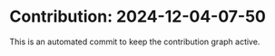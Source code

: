 # Contribution: 2024-12-04-07-50
This is an automated commit to keep the contribution graph active.
